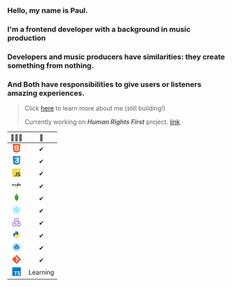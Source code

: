 ### Hello, my name is Paul.
### I'm a frontend developer with a background in music production
### Developers and music producers have similarities: they create something from nothing.
### And Both have responsibilities to give users or listeners amazing experiences.
> Click [here](https://cranky-varahamihira-813bb7.netlify.app/) to learn more about me (still building!) 
> 
> Currently working on ***Human Rights First*** project. [link](https://a.humanrightsfirst.dev/)


|👨🏻‍💻|🧠|
|:--:|:--:|
|<img src="https://raw.githubusercontent.com/devicons/devicon/master/icons/html5/html5-original.svg" alt="html" width=20 height=20>|✔︎|
|<img src="https://raw.githubusercontent.com/devicons/devicon/master/icons/css3/css3-original.svg" alt="css3" width=20 height=20>|✔︎|
|<img src="https://raw.githubusercontent.com/devicons/devicon/master/icons/javascript/javascript-original.svg" alt="css3" width=20 height=20>|✔︎|
|<img src="https://raw.githubusercontent.com/devicons/devicon/master/icons/nodejs/nodejs-original-wordmark.svg" alt="css3" width=20 height=20>|✔︎|
|<img src="https://raw.githubusercontent.com/devicons/devicon/master/icons/mongodb/mongodb-original.svg" alt="css3" width=20 height=20>|✔︎|
|<img src="https://raw.githubusercontent.com/devicons/devicon/master/icons/react/react-original.svg" alt="css3" width=20 height=20>|✔︎|
|<img src="https://raw.githubusercontent.com/devicons/devicon/master/icons/redux/redux-original.svg" alt="css3" width=20 height=20>|✔︎|
|<img src="https://raw.githubusercontent.com/devicons/devicon/master/icons/python/python-original.svg" alt="css3" width=20 height=20>|✔︎|
|<img src="https://raw.githubusercontent.com/devicons/devicon/master/icons/webpack/webpack-original.svg" width=20 height=20>|✔︎|
|<img src="https://raw.githubusercontent.com/devicons/devicon/master/icons/git/git-original.svg" width=20 height=20>|✔︎|
|<img src="https://raw.githubusercontent.com/devicons/devicon/master/icons/typescript/typescript-original.svg" alt="css3" width=20 height=20>|Learning
